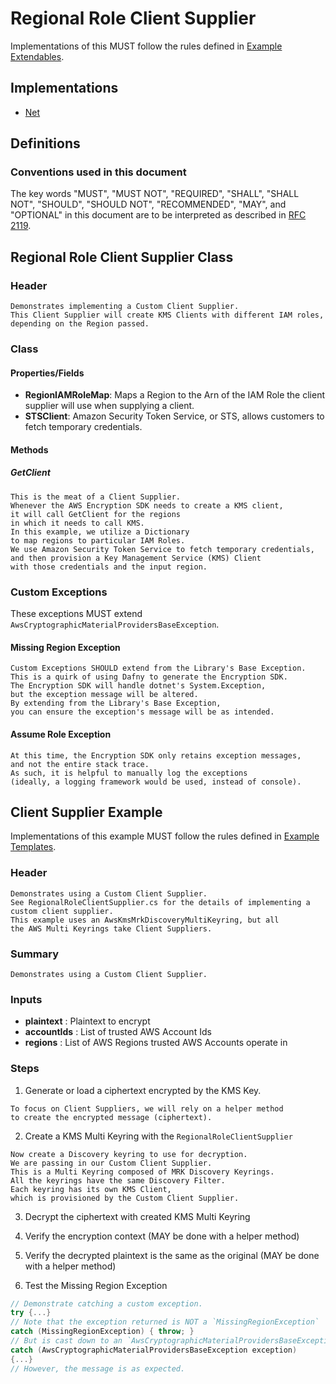 [//]: # "Copyright Amazon.com Inc. or its affiliates. All Rights Reserved."
[//]: # "SPDX-License-Identifier: CC-BY-SA-4.0"

# Regional Role Client Supplier

Implementations of this MUST follow the rules defined in
[Example Extendables](../../../extendable.md).

## Implementations

- [Net](https://github.com/aws/aws-encryption-sdk-dafny/blob/develop/aws-encryption-sdk-net/Examples/ClientSupplier/RegionalRoleClientSupplier.cs)

## Definitions

### Conventions used in this document

The key words
"MUST", "MUST NOT", "REQUIRED", "SHALL", "SHALL NOT",
"SHOULD", "SHOULD NOT", "RECOMMENDED", "MAY", and "OPTIONAL"
in this document are to be interpreted as described in
[RFC 2119](https://tools.ietf.org/html/rfc2119).

## Regional Role Client Supplier Class

### Header

```
Demonstrates implementing a Custom Client Supplier.
This Client Supplier will create KMS Clients with different IAM roles,
depending on the Region passed.
```

### Class

#### Properties/Fields

- **RegionIAMRoleMap**:
  Maps a Region to the Arn of the
  IAM Role the client supplier will
  use when supplying a client.
- **STSClient**:
  Amazon Security Token Service, or STS,
  allows customers to fetch
  temporary credentials.

#### Methods

##### GetClient

```
This is the meat of a Client Supplier.
Whenever the AWS Encryption SDK needs to create a KMS client,
it will call GetClient for the regions
in which it needs to call KMS.
In this example, we utilize a Dictionary
to map regions to particular IAM Roles.
We use Amazon Security Token Service to fetch temporary credentials,
and then provision a Key Management Service (KMS) Client
with those credentials and the input region.
```

### Custom Exceptions

These exceptions MUST extend `AwsCryptographicMaterialProvidersBaseException`.

#### Missing Region Exception

```
Custom Exceptions SHOULD extend from the Library's Base Exception.
This is a quirk of using Dafny to generate the Encryption SDK.
The Encryption SDK will handle dotnet's System.Exception,
but the exception message will be altered.
By extending from the Library's Base Exception,
you can ensure the exception's message will be as intended.
```

#### Assume Role Exception

```
At this time, the Encryption SDK only retains exception messages,
and not the entire stack trace.
As such, it is helpful to manually log the exceptions
(ideally, a logging framework would be used, instead of console).
```

## Client Supplier Example

Implementations of this example MUST follow the rules defined in
[Example Templates](../../../examples.md#example-templates).

### Header

```
Demonstrates using a Custom Client Supplier.
See RegionalRoleClientSupplier.cs for the details of implementing a
custom client supplier.
This example uses an AwsKmsMrkDiscoveryMultiKeyring, but all
the AWS Multi Keyrings take Client Suppliers.
```

### Summary

```
Demonstrates using a Custom Client Supplier.
```

### Inputs

- **plaintext** :
  Plaintext to encrypt
- **accountIds** :
  List of trusted AWS Account Ids
- **regions** :
  List of AWS Regions trusted AWS Accounts operate in

### Steps

1. Generate or load a ciphertext encrypted by the KMS Key.

```
To focus on Client Suppliers, we will rely on a helper method
to create the encrypted message (ciphertext).
```

2. Create a KMS Multi Keyring with the `RegionalRoleClientSupplier`

```
Now create a Discovery keyring to use for decryption.
We are passing in our Custom Client Supplier.
This is a Multi Keyring composed of MRK Discovery Keyrings.
All the keyrings have the same Discovery Filter.
Each keyring has its own KMS Client,
which is provisioned by the Custom Client Supplier.
```

3. Decrypt the ciphertext with created KMS Multi Keyring

4. Verify the encryption context (MAY be done with a helper method)

5. Verify the decrypted plaintext is the same as the original (MAY be done with a helper method)

6. Test the Missing Region Exception

```c#
// Demonstrate catching a custom exception.
try {...}
// Note that the exception returned is NOT a `MissingRegionException`
catch (MissingRegionException) { throw; }
// But is cast down to an `AwsCryptographicMaterialProvidersBaseException`.
catch (AwsCryptographicMaterialProvidersBaseException exception)
{...}
// However, the message is as expected.
```
